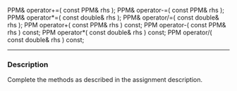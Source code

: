 PPM& operator+=( const PPM& rhs );
PPM& operator-=( const PPM& rhs );
PPM& operator*=( const double& rhs );
PPM& operator/=( const double& rhs );
PPM operator+( const PPM& rhs ) const;
PPM operator-( const PPM& rhs ) const;
PPM operator*( const double& rhs ) const;
PPM operator/( const double& rhs ) const;

----------------------

### Description

Complete the methods as described in the assignment description.
